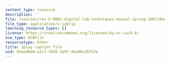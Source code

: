 ```yaml
---
content_type: resource
description: ''
file: /courses/res-5-0001-digital-lab-techniques-manual-spring-2007/84aed0e0a2c119381b9f4ea96cd5f53e_AcNtVgOp0bI.srt
file_type: application/x-subrip
learning_resource_types: []
license: https://creativecommons.org/licenses/by-nc-sa/4.0/
ocw_type: OCWFile
resourcetype: Other
title: 3play caption file
uid: 84aed0e0-a2c1-1938-1b9f-4ea96cd5f53e
---
```

